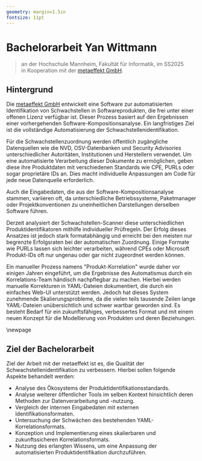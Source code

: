 ```yaml
---
geometry: margin=1.5in
fontsize: 11pt
---
```


# Bachelorarbeit Yan Wittmann

> an der Hochschule Mannheim, Fakultät für Informatik, im SS2025  
> in Kooperation mit der [metaeffekt GmbH](https://metaeffekt.com).

## Hintergrund

Die [metaeffekt GmbH](https://metaeffekt.com) entwickelt eine Software zur automatisierten Identifikation von
Schwachstellen in Softwareprodukten, die frei unter einer offenen Lizenz verfügbar ist.
Dieser Prozess basiert auf den Ergebnissen einer vorhergehenden Software-Kompositionsanalyse.
Ein langfristiges Ziel ist die vollständige Automatisierung der Schwachstellenidentifikation.

Für die Schwachstellenzuordnung werden öffentlich zugängliche Datenquellen wie die NVD, OSV-Datenbanken und
Security Advisories unterschiedlicher Autoritäten, Institutionen und Herstellern verwendet.
Um eine automatisierte Verarbeitung dieser Dokumente zu ermöglichen,
geben diese ihre Produktdaten mit verschiedenen Standards wie CPE, PURLs oder sogar proprietäre IDs an.
Dies macht individuelle Anpassungen am Code für jede neue Datenquelle erforderlich.

Auch die Eingabedaten, die aus der Software-Kompositionsanalyse stammen, variieren oft, da unterschiedliche
Betriebssysteme, Paketmanager oder Projektkonventionen zu uneinheitlichen Darstellungen derselben Software führen.

Derzeit analysiert der Schwachstellen-Scanner diese unterschiedlichen Produktidentifikatoren
mithilfe individueller Prüfregeln.
Der Erfolg dieses Ansatzes ist jedoch stark formatabhängig
und erreicht bei den meisten nur begrenzte Erfolgsraten bei der automatischen Zuordnung.
Einige Formate wie PURLs lassen sich leichter verarbeiten,
während CPEs oder Microsoft Produkt-IDs oft nur ungenau oder gar nicht zugeordnet werden können.

Ein manueller Prozess namens "Produkt-Korrelation" wurde daher vor einigen Jahren eingeführt,
um die Ergebnisse des Automatismus durch ein Korrelations-Team händisch nachpflegbar zu machen.
Hierbei werden manuelle Korrekturen in YAML-Dateien dokumentiert,
die durch ein einfaches Web-UI unterstützt werden.
Jedoch hat dieses System zunehmende Skalierungsprobleme,
da die vielen teils tausende Zeilen lange YAML-Dateien unübersichtlich und schwer wartbar geworden sind.
Es besteht Bedarf für ein zukunftsfähiges,
verbessertes Format und mit einem neuen Konzept für die Modellierung von Produkten und deren Beziehungen.

\newpage

## Ziel der Bachelorarbeit

Ziel der Arbeit mit der metaeffekt ist es, die Qualität der Schwachstellenidentifikation zu verbessern.
Hierbei sollen folgende Aspekte behandelt werden:

- Analyse des Ökosystems der Produktidentifikationsstandards.
- Analyse weiterer öffentlicher Tools im selben Kontext hinsichtlich deren Methoden zur Datenverarbeitung und -nutzung.
- Vergleich der internen Eingabedaten mit externen Identifikationsformaten.
- Untersuchung der Schwächen des bestehenden YAML-Korrelationsformats.
- Konzeption und Implementierung eines skalierbaren und zukunftssicheren Korrelationsformats.
- Nutzung des erlangten Wissens, um eine Anpassung der automatisierten Produktidentifikation durchzuführen.
